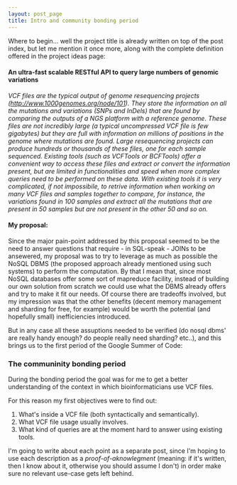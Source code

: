 ```yaml
---
layout: post_page
title: Intro and community bonding period
---
```


Where to begin... well the project title is already written on top of the post index, but let me mention it once more, along with the complete definition offered in the project ideas page:

#### An ultra-fast scalable RESTful API to query large numbers of genomic variations ####

*VCF files are the typical output of genome resequencing projects (http://www.1000genomes.org/node/101). They store the information on all the mutations and variations (SNPs and InDels) that are found by comparing the outputs of a NGS platform with a reference genome. These files are not incredibly large (a typical uncompressed VCF file is few gigabytes) but they are full with information on millions of positions in the genome where mutations are found. Large resequencing projects can produce hundreds or thousands of these files, one for each sample sequenced.*
*Existing tools (such as VCFTools or BCFTools) offer a convenient way to access these files and extract or convert the information present, but are limited in functionalities and speed when more complex queries need to be performed on these data. With existing tools it is very complicated, if not impossibile, to retrive information when working on many VCF files and samples together to compare, for instance, the variations found in 100 samples and extract all the mutations that are present in 50 samples but are not present in the other 50 and so on.*

#### My proposal: ####

Since the major pain-point addressed by this proposal seemed to be the need to answer questions that require - in SQL-speak - JOINs to be ansewered, my proposal was to try to leverage as much as possible the NoSQL DBMS (the proposed approach already mentioned using such systems) to perform the computation. By that I mean that, since most NoSQL databases offer some sort of mapreduce facility, instead of building our own solution from scratch we could use what the DBMS already offers and try to make it fit our needs.
Of course there are tradeoffs involved, but my impression was that  the other benefits (decent memory management and sharding for free, for example) would be worth the potential (and hopefully small) inefficiencies introduced.

But in any case all these assuptions needed to be verified (do nosql dbms' are really handy enough? do people really need sharding? etc..), and this brings us to the first period of the Google Summer of Code:


### The communinity bonding period ###


During the bonding period the goal was for me to get a better understanding of the context in which bioinformaticians use VCF files.

For this reason my first objectives were to find out:

1. What's inside a VCF file (both syntactically and semantically).
2. What VCF file usage usually involves.
3. What kind of queries are at the moment hard to answer using existing tools.

I'm going to write about each point as a separate post, since I'm hoping to use each description as a *proof-of-aknowlegment* (meaning: if it's written, then I know about it, otherwise you should assume I don't) in order make sure no relevant use-case gets left behind.







